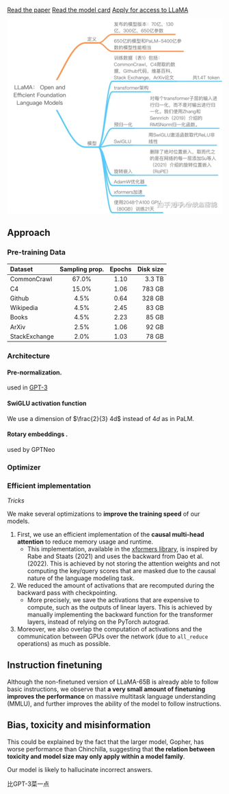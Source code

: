 
[Read the paper](https://arxiv.org/abs/2302.13971)
[Read the model card](https://github.com/facebookresearch/llama/blob/main/MODEL_CARD.md)
[Apply for access to LLaMA](https://docs.google.com/forms/d/e/1FAIpQLSfqNECQnMkycAp2jP4Z9TFX0cGR4uf7b_fBxjY_OjhJILlKGA/viewform)

![600](../../../../../Attachments/4.%20Artificial%20intelligence/2.%20Approaches/Artificial%20neural%20network/Large%20language%20model/Models/LLaMA/IMG-20240212100316811.png)

## Approach

### Pre-training Data

| Dataset | Sampling prop. | Epochs | Disk size |
| :--- | :---: | :---: | ---: |
| CommonCrawl | 67.0% | 1.10 | 3.3 TB |
| C4 | 15.0% | 1.06 | 783 GB |
| Github | 4.5% | 0.64 | 328 GB |
| Wikipedia | 4.5% | 2.45 | 83 GB |
| Books | 4.5% | 2.23 | 85 GB |
| ArXiv | 2.5% | 1.06 | 92 GB |
| StackExchange | 2.0% | 1.03 | 78 GB |

### Architecture

#### Pre-normalization.

[](../../../../../2.%20Approaches/Artificial%20neural%20network/Normalization.md#Root%20Mean%20Square%20Layer%20Normalization%7CRMSNorm) used in [GPT-3](4.%20Artificial%20intelligence/2.%20Approaches/Artificial%20neural%20network/Large%20language%20model/Models/GPT/GPT-123.md)

#### SwiGLU activation function

[](../../../../../2.%20Approaches/Artificial%20neural%20network/Activation%20function.md#^ceeab8%7CSwiGLU)

We use a dimension of $\frac{2}{3} 4d$ instead of $4d$ as in PaLM.

#### Rotary embeddings .

[](4.%20Artificial%20intelligence/1.%20Major%20goals/Intelligence/Natural%20language%20processing/Position%20embedding.md#^621b59|Rotary%20positional%20embedding) used by GPTNeo

### Optimizer

[](../../../../../2.%20Approaches/Artificial%20neural%20network/Optimizer.md#AdamW%7CAdamW)

### Efficient implementation
*Tricks*

We make several optimizations to **improve the training speed** of our models.

1. First, we use an efficient implementation of the **causal multi-head attention** to reduce memory usage and runtime.
	- This implementation, available in the [xformers library](https://github.com/facebookresearch/xformers), is inspired by Rabe and Staats (2021) and uses the backward from Dao et al. (2022). This is achieved by not storing the attention weights and not computing the key/query scores that are masked due to the causal nature of the language modeling task.
2. We reduced the amount of activations that are recomputed during the backward pass with checkpointing.
	- More precisely, we save the activations that are expensive to compute, such as the outputs of linear layers. This is achieved by manually implementing the backward function for the transformer layers, instead of relying on the PyTorch autograd.
3. Moreover, we also overlap the computation of activations and the communication between GPUs over the network (due to `all_reduce` operations) as much as possible.

## Instruction finetuning

Although the non-finetuned version of LLaMA-65B is already able to follow basic instructions, we observe that **a very small amount of finetuning improves the performance** on massive multitask language understanding (MMLU), and further improves the ability of the model to follow instructions.

## Bias, toxicity and misinformation

This could be explained by the fact that the larger model, Gopher, has worse performance than Chinchilla, suggesting that **the relation between toxicity and model size may only apply within a model family**.

Our model is likely to hallucinate incorrect answers.

比GPT-3菜一点


